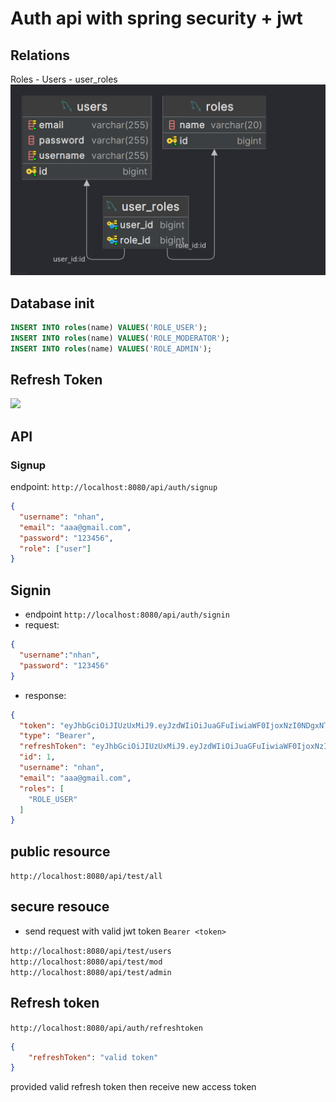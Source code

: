 # Auth api with spring security + jwt

## Relations
Roles - Users - user_roles
![roles](./roles.png)

## Database init

```sql
INSERT INTO roles(name) VALUES('ROLE_USER');
INSERT INTO roles(name) VALUES('ROLE_MODERATOR');
INSERT INTO roles(name) VALUES('ROLE_ADMIN');
```

## Refresh Token
<img src="https://github.com/bezkoder/spring-boot-spring-security-jwt-authentication/raw/master/spring-boot-refresh-token-jwt-example-flow.png">

## API
### Signup
endpoint: `http://localhost:8080/api/auth/signup`
```json
{
  "username": "nhan",
  "email": "aaa@gmail.com",
  "password": "123456",
  "role": ["user"]
}
```

## Signin
- endpoint `http://localhost:8080/api/auth/signin`
- request:
```json
{
  "username":"nhan",
  "password": "123456"
}
```
- response:
```json
{
  "token": "eyJhbGciOiJIUzUxMiJ9.eyJzdWIiOiJuaGFuIiwiaWF0IjoxNzI0NDgxNTEwLCJleHAiOjE3MjQ0ODUxMTB9.t5E4_zRq7y2ttL9pQIATB8n1M39-44IVXoaNTSPBw8wSdjLCqHV3aSu2IEgXbLTTEjJ5X2njiMUumjWR68cs8Q",
  "type": "Bearer",
  "refreshToken": "eyJhbGciOiJIUzUxMiJ9.eyJzdWIiOiJuaGFuIiwiaWF0IjoxNzI0NDgxNTEwLCJleHAiOjE3MjQ0ODk5MTB9.4b6fR2rdo2rA7d8K8PF1p89EY0ieGLFzYd8OiwprIqJsry1s9SZ5vxN2Ck4nQvs6wufZeTgECgiL-wFXWfd-wg",
  "id": 1,
  "username": "nhan",
  "email": "aaa@gmail.com",
  "roles": [
    "ROLE_USER"
  ]
}
```

## public resource
`http://localhost:8080/api/test/all`

## secure resouce
- send request with valid jwt token `Bearer <token>`

`http://localhost:8080/api/test/users`
`http://localhost:8080/api/test/mod`
`http://localhost:8080/api/test/admin`

## Refresh token
`http://localhost:8080/api/auth/refreshtoken`

```json
{
    "refreshToken": "valid token"
}
```

provided valid refresh token then receive new access token